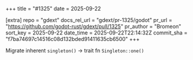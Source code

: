 +++
title = "#1325"
date = 2025-09-22

[extra]
repo = "gdext"
docs_rel_url = "gdext/pr-1325/godot"
pr_url = "https://github.com/godot-rust/gdext/pull/1325"
pr_author = "Bromeon"
sort_key = 2025-09-22
date_time = 2025-09-22T22:14:32Z
commit_sha = "f7ba74697c14516c08d132bded91411635cb6500"
+++

Migrate inherent `singleton()` -> trait fn `Singleton::one()` 
